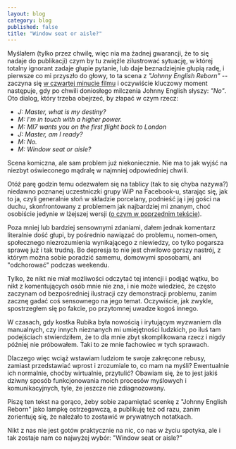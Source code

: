 ```yaml
---
layout: blog
category: blog
published: false
title: "Window seat or aisle?"
---
```


Myślałem (tylko przez chwilę, więc nia ma żadnej gwarancji, że to się nadaje do publikacji) czym by tu zwięźle zilustrować sytuację, w której totalny ignorant zadaje głupie pytanie, lub daje beznadziejnie głupią radę, i pierwsze co mi przyszło do głowy, to ta scena z _"Johnny English Reborn"_ -- zaczyna się [w czwartej minucie filmu](https://www.youtube.com/watch?v=k1Ie7lBJWPo) i oczywiście kluczowy moment następuje, gdy po chwili doniosłego milczenia Johnny English słyszy: _"No"_. Oto dialog, który trzeba obejrzeć, by złapać w czym rzecz:

- _J: Master, what is my destiny?_
- _M: I'm in touch with a higher power._
- _M: MI7 wants you on the first flight back to London_
- _J: Master, am I ready?_
- _M: No._
- _M: Window seat or aisle?_

Scena komiczna, ale sam problem już niekoniecznie. Nie ma to jak wyjść na niezbyt oświeconego mądralę w najmniej odpowiedniej chwili.

Otóż parę godzin temu odezwałem się na tablicy (tak to się chyba nazywa?) niedawno poznanej uczestniczki grupy WiP na Facebook-u, starając się, jak to ja, czyli generalnie słoń w składzie porcelany, podnieść ją i jej gości na duchu, skonfrontowany z problemem jak najbardziej mi znanym, choć osobiście jedynie w lżejszej wersji ([o czym w poprzednim tekście](http://mem.tkm.cc/blog/2015/02/23/1-cm-n-p-m/)).

Poza mniej lub bardziej sensownymi zdaniami, dałem jednak komentarz literalnie dość głupi, by pośrednio nawiązać do problemu, nomen-omen, społecznego niezrozumienia wynikającego z niewiedzy, co tylko pogarsza sprawę już i tak trudną. Bo depresja to nie jest chwilowo gorszy nastrój, z którym można sobie poradzić samemu, domowymi sposobami, ani "odchorować" podczas weekendu.

Tylko, że nikt nie miał możliwości odczytać tej intencji i podjąć wątku, bo nikt z komentujących osób mnie nie zna, i nie może wiedzieć, że często zaczynam od bezpośredniej ilustracji czy demonstracji problemu, zanim zacznę gadać coś sensownego na jego temat. Oczywiście, jak zwykle, spostrzegłem się po fakcie, po przytomnej uwadze kogoś innego.

W czasach, gdy kostka Rubika była nowością i irytującym wyzwaniem dla manualnych, czy innych nieznanych mi umiejętności ludzkich, po iluś tam podejściach stwierdziłem, że to dla mnie zbyt skomplikowana rzecz i nigdy później nie próbowałem. Taki to ze mnie fachowiec w tych sprawach.

Dlaczego więc wciąż wstawiam ludziom te swoje zakręcone rebusy, zamiast przedstawiać wprost i zrozumiale to, co mam na myśli? Ewentualnie ich normalnie, choćby wirtualnie, przytulić? Obawiam się, że to jest jakiś dziwny sposób funkcjonowania moich procesów myślowych i komunikacyjnych, tyle, że jeszcze nie zdiagnozowany.

Piszę ten tekst na gorąco, żeby sobie zapamiętać scenkę z "Johnny English Reborn" jako lampkę ostrzegawczą, a publikuję też od razu, zanim zorientuję się, że należało to zostawić w prywatnych notatkach.

Nikt z nas nie jest gotów praktycznie na nic, co nas w życiu spotyka, ale i tak zostaje nam co najwyżej wybór: "Window seat or aisle?"
